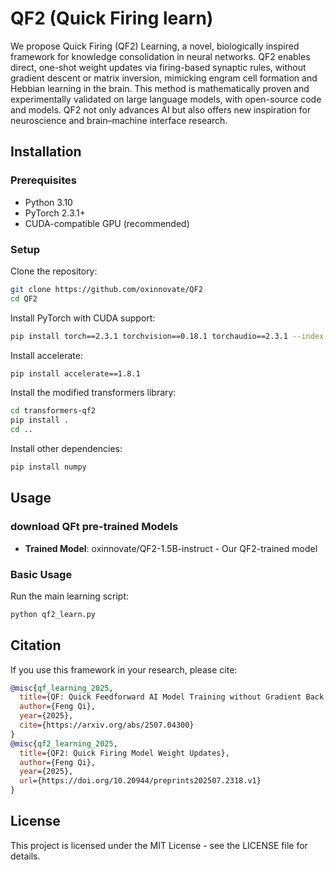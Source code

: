 # QF2 (Quick Firing learn)

We propose Quick Firing (QF2) Learning, a novel, biologically inspired framework for knowledge consolidation in neural networks. QF2 enables direct, one-shot weight updates via firing-based synaptic rules, without gradient descent or matrix inversion, mimicking engram cell formation and Hebbian learning in the brain. This method is mathematically proven and experimentally validated on large language models, with open-source code and models. QF2 not only advances AI but also offers new inspiration for neuroscience and brain–machine interface research.

## Installation

### Prerequisites
- Python 3.10
- PyTorch 2.3.1+
- CUDA-compatible GPU (recommended)

### Setup
Clone the repository:
```bash
git clone https://github.com/oxinnovate/QF2
cd QF2
```

Install PyTorch with CUDA support:
```bash
pip install torch==2.3.1 torchvision==0.18.1 torchaudio==2.3.1 --index-url https://download.pytorch.org/whl/cu121
```

Install accelerate:
```bash
pip install accelerate==1.8.1
```

Install the modified transformers library:
```bash
cd transformers-qf2
pip install .
cd ..
```

Install other dependencies:
```bash
pip install numpy
```


## Usage
### download QFt pre-trained Models
- **Trained Model**: oxinnovate/QF2-1.5B-instruct - Our QF2-trained model


### Basic Usage
Run the main learning script:
```bash
python qf2_learn.py
```



## Citation

If you use this framework in your research, please cite:

```bibtex
@misc{qf_learning_2025,
  title={QF: Quick Feedforward AI Model Training without Gradient Back Propagation},
  author={Feng Qi},
  year={2025},
  cite={https://arxiv.org/abs/2507.04300}
}
@misc{qf2_learning_2025,
  title={QF2: Quick Firing Model Weight Updates},
  author={Feng Qi},
  year={2025},
  url={https://doi.org/10.20944/preprints202507.2318.v1}
}
```

## License

This project is licensed under the MIT License - see the LICENSE file for details. 
